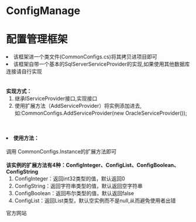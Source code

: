# ConfigManage

<h1>配置管理框架</h1>
   <li>该框架进一个类文件(CommonConfigs.cs)将其拷贝进项目即可</li>
   <li>该框架自带一个基本的SqlServerServiceProvider的实现,如果使用其他数据库连接请自行实现<br/><br/><br/>
         <b> 实现方式：</b><br/>
          <ol>
          <li>继承IServiceProvider接口,实现接口</li>
          <li>使用扩展方法（AddServiceProvider）将实例添加进去,如:CommonConfigs.AddServiceProvider(new OracleServiceProvider());</li>
          </ol>
          </li>
   <br/><br/>       
   <li><b>使用方法：</b><br/><br/>
 调用  CommonConfigs.Instance的扩展方法即可<br/><br/>
 <b>该实例的扩展方法有4种：ConfigInteger、ConfigList、ConfigBoolean、ConfigString</b>
 <ol>
 <li>ConfigInteger：返回int32类型的值，默认返回0</li>
 <li>ConfigString：返回字符串类型的值，默认返回空字符串</li>
 <li>ConfigBoolean：返回布尔类型的值，默认返回false</li>
  <li>ConfigList：返回List<string>类型，默认空实例而不是null,从而避免使用者出错</li>
 </ol>
   </li>


<a link="http://www.liyang.live/">官方网站</a>
